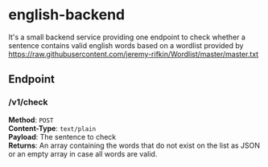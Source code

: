 # english-backend

It's a small backend service providing one endpoint to check whether a sentence contains valid english words based on a wordlist provided by https://raw.githubusercontent.com/jeremy-rifkin/Wordlist/master/master.txt

## Endpoint

### /v1/check
**Method**: `POST`\
**Content-Type**: `text/plain`\
**Payload**: The sentence to check\
**Returns**: An array containing the words that do not exist on the list as JSON or an empty array in case all words are valid.
